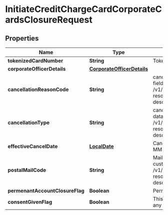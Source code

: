 # InitiateCreditChargeCardCorporateCardsClosureRequest

## Properties
Name | Type | Description | Notes
------------ | ------------- | ------------- | -------------
**tokenizedCardNumber** | **String** | Tokenized card number | 
**corporateOfficerDetails** | [**CorporateOfficerDetails**](CorporateOfficerDetails.md) |  |  [optional]
**cancellationReasonCode** | **String** | cancellationReasonCode. This is a reference data field. Please use /v1/utilities/referenceData/{cancellationReasonCode} resource to get possible values of this field with descriptions |  [optional]
**cancellationType** | **String** | cancellationReasonDescription. This is a reference data field. Please use /v1/utilities/referenceData/{cancellationType} resource to get possible values of this field with descriptions |  [optional]
**effectiveCancelDate** | [**LocalDate**](LocalDate.md) | Cancellation date in ISO 8601 date format YYYY-MM-DD |  [optional]
**postalMailCode** | **String** | Mail letter code if business opt to send letter to customer. This is a reference data field. Please use /v1/utilities/referenceData/{postalMailCode} resource to get possible values of this field with descriptions. |  [optional]
**permenantAccountClosureFlag** | **Boolean** | Permanent Account Closure Flag |  [optional]
**consentGivenFlag** | **Boolean** | This is consent flag from the customer to pay back if any outstanding on that account while closure |  [optional]
